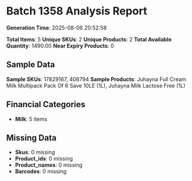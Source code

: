 # Batch 1358 Analysis Report

**Generation Time**: 2025-08-06 20:52:58

**Total Items**: 5
**Unique SKUs**: 2
**Unique Products**: 2
**Total Available Quantity**: 1490.00
**Near Expiry Products**: 0

## Sample Data
**Sample SKUs**: 17829167, 408794
**Sample Products**: Juhayna Full Cream Milk Multipack Pack Of 6 Save 10LE (1L), Juhayna Milk Lactose Free (1L)

## Financial Categories
- **Milk**: 5 items

## Missing Data
- **Skus**: 0 missing
- **Product_ids**: 0 missing
- **Product_names**: 0 missing
- **Barcodes**: 0 missing
